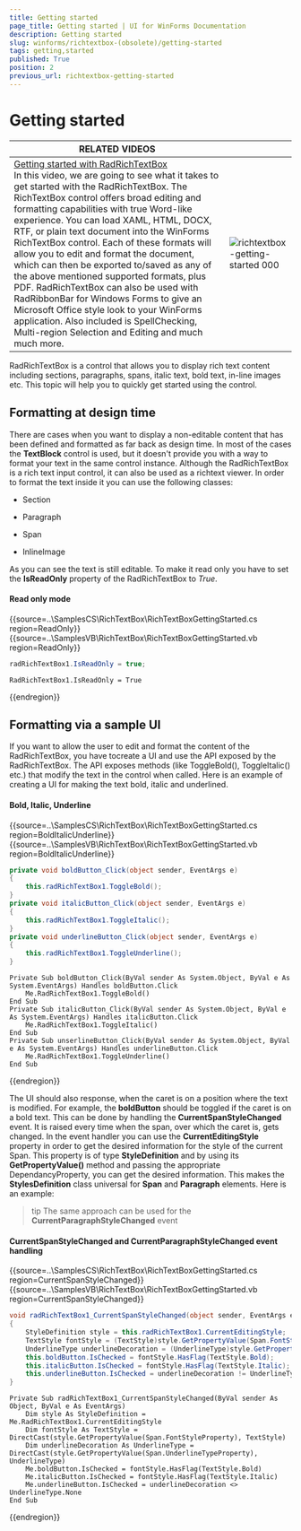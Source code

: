 ```yaml
---
title: Getting started
page_title: Getting started | UI for WinForms Documentation
description: Getting started
slug: winforms/richtextbox-(obsolete)/getting-started
tags: getting,started
published: True
position: 2
previous_url: richtextbox-getting-started
---
```


# Getting started

| RELATED VIDEOS |  |
| --- | ------ |
|[ Getting started with RadRichTextBox ](http://tv.telerik.com/watch/winforms/getting-started-with-teleriks-radrichtextbox)<br>In this video, we are going to see what it takes to get started with the RadRichTextBox. The RichTextBox control offers broad editing and formatting capabilities with true Word-like experience. You can load XAML, HTML, DOCX, RTF, or plain text document into the WinForms RichTextBox control. Each of these formats will allow you to edit and format the document, which can then be exported to/saved as any of the above mentioned supported formats, plus PDF. RadRichTextBox can also be used with RadRibbonBar for Windows Forms to give an Microsoft Office style look to your WinForms application. Also included is SpellChecking, Multi-region Selection and Editing and much much more.|![richtextbox-getting-started 000](images/richtextbox-getting-started000.png)|

RadRichTextBox is a control that allows you to display rich text content including sections, paragraphs, spans, italic text, bold text, in-line images etc. This topic will help you to quickly get started using the control.

## Formatting at design time

There are cases when you want to display a non-editable content that has been defined and formatted as far back as design time. In most of the cases the __TextBlock__	control is used, but it doesn't provide you with a way to format your text in the same control instance. Although the RadRichTextBox is a rich text input control, it can also be used as a richtext viewer. In order to format the text inside it you can use the following classes:

* Section

* Paragraph

* Span

* InlineImage

As you can see the text is still editable. To make it read only you have to set the __IsReadOnly__ property of the RadRichTextBox to *True*.

#### Read only mode 

{{source=..\SamplesCS\RichTextBox\RichTextBoxGettingStarted.cs region=ReadOnly}} 
{{source=..\SamplesVB\RichTextBox\RichTextBoxGettingStarted.vb region=ReadOnly}} 

````C#
radRichTextBox1.IsReadOnly = true;

````
````VB.NET
RadRichTextBox1.IsReadOnly = True

````

{{endregion}}

## Formatting via a sample UI

If you want to allow the user to edit and format the content of the RadRichTextBox, you have tocreate a UI and use the API exposed by the RadRichTextBox. The API exposes methods (like ToggleBold(), ToggleItalic() etc.) that modify the text in the control when called. Here is an example of creating a UI for making the text bold, italic and underlined.

#### Bold, Italic, Underline 

{{source=..\SamplesCS\RichTextBox\RichTextBoxGettingStarted.cs region=BoldItalicUnderline}} 
{{source=..\SamplesVB\RichTextBox\RichTextBoxGettingStarted.vb region=BoldItalicUnderline}} 

````C#
private void boldButton_Click(object sender, EventArgs e)
{
    this.radRichTextBox1.ToggleBold();
}
private void italicButton_Click(object sender, EventArgs e)
{
    this.radRichTextBox1.ToggleItalic();
}
private void underlineButton_Click(object sender, EventArgs e)
{
    this.radRichTextBox1.ToggleUnderline();
}

````
````VB.NET
Private Sub boldButton_Click(ByVal sender As System.Object, ByVal e As System.EventArgs) Handles boldButton.Click
    Me.RadRichTextBox1.ToggleBold()
End Sub
Private Sub italicButton_Click(ByVal sender As System.Object, ByVal e As System.EventArgs) Handles italicButton.Click
    Me.RadRichTextBox1.ToggleItalic()
End Sub
Private Sub unserlineButton_Click(ByVal sender As System.Object, ByVal e As System.EventArgs) Handles underlineButton.Click
    Me.RadRichTextBox1.ToggleUnderline()
End Sub

````

{{endregion}}

The UI should also response, when the caret is on a position where the text is modified. For example, the __boldButton__ should be toggled if the caret is on a bold text. This can be done by handling the __CurrentSpanStyleChanged__ event. It is raised every time when the span, over which the caret is, gets changed. In the event handler you can use the __CurrentEditingStyle__ property in order to get the desired information for the style of the current Span. This property is of type __StyleDefinition__ and by using its __GetPropertyValue()__ method and passing the appropriate DependancyProperty, you can get the desired information. This makes the __StylesDefinition__ class universal for __Span__ and __Paragraph__ elements. Here is an example:

>tip The same approach can be used for the __CurrentParagraphStyleChanged__ event
>

#### CurrentSpanStyleChanged and CurrentParagraphStyleChanged event handling

{{source=..\SamplesCS\RichTextBox\RichTextBoxGettingStarted.cs region=CurrentSpanStyleChanged}} 
{{source=..\SamplesVB\RichTextBox\RichTextBoxGettingStarted.vb region=CurrentSpanStyleChanged}} 

````C#
void radRichTextBox1_CurrentSpanStyleChanged(object sender, EventArgs e)
{
    StyleDefinition style = this.radRichTextBox1.CurrentEditingStyle;
    TextStyle fontStyle = (TextStyle)style.GetPropertyValue(Span.FontStyleProperty);
    UnderlineType underlineDecoration = (UnderlineType)style.GetPropertyValue(Span.UnderlineTypeProperty);
    this.boldButton.IsChecked = fontStyle.HasFlag(TextStyle.Bold);
    this.italicButton.IsChecked = fontStyle.HasFlag(TextStyle.Italic);
    this.underlineButton.IsChecked = underlineDecoration != UnderlineType.None;
}

````
````VB.NET
Private Sub radRichTextBox1_CurrentSpanStyleChanged(ByVal sender As Object, ByVal e As EventArgs)
    Dim style As StyleDefinition = Me.RadRichTextBox1.CurrentEditingStyle
    Dim fontStyle As TextStyle = DirectCast(style.GetPropertyValue(Span.FontStyleProperty), TextStyle)
    Dim underlineDecoration As UnderlineType = DirectCast(style.GetPropertyValue(Span.UnderlineTypeProperty), UnderlineType)
    Me.boldButton.IsChecked = fontStyle.HasFlag(TextStyle.Bold)
    Me.italicButton.IsChecked = fontStyle.HasFlag(TextStyle.Italic)
    Me.underlineButton.IsChecked = underlineDecoration <> UnderlineType.None
End Sub

````

{{endregion}}